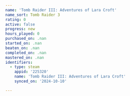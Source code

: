 ```yaml
---
name: 'Tomb Raider III: Adventures of Lara Croft'
name_sort: Tomb Raider 3
rating: 0
active: false
progress: new
hours_played: 0
purchased_on: .nan
started_on: .nan
beaten_on: .nan
completed_on: .nan
mastered_on: .nan
identifiers:
  - type: steam
    appid: '225320'
    name: 'Tomb Raider III: Adventures of Lara Croft'
    synced_on: '2024-10-10'

---
```

